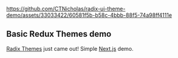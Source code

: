 https://github.com/CTNicholas/radix-ui-theme-demo/assets/33033422/60581f5b-b58c-4bbb-88f5-74a98ff4111e

## Basic Redux Themes demo

[Radix Themes](https://www.radix-ui.com/) just came out! Simple [Next.js](https://nextjs.org) demo.
